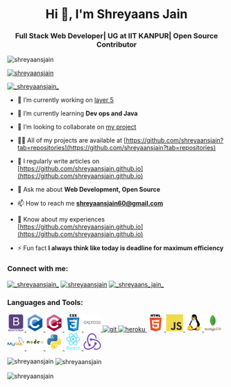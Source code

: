 <h1 align="center">Hi 👋, I'm Shreyaans Jain</h1>
<h3 align="center">Full Stack Web Developer| UG at IIT KANPUR| Open Source Contributor</h3>

<p align="left"> <img src="https://komarev.com/ghpvc/?username=shreyaansjain&label=Profile%20views&color=0e75b6&style=flat" alt="shreyaansjain" /> </p>

<p align="left"> <a href="https://github.com/ryo-ma/github-profile-trophy"><img src="https://github-profile-trophy.vercel.app/?username=shreyaansjain" alt="shreyaansjain" /></a> </p>

<p align="left"> <a href="https://twitter.com/_shreyaansjain_" target="blank"><img src="https://img.shields.io/twitter/follow/_shreyaansjain_?logo=twitter&style=for-the-badge" alt="_shreyaansjain_" /></a> </p>

- 🔭 I’m currently working on [layer 5](https://github.com/layer5io/layer5)

- 🌱 I’m currently learning **Dev ops and Java**

- 👯 I’m looking to collaborate on [my project](https://github.com/shreyaansjain?tab=repositories)

- 👨‍💻 All of my projects are available at [https://github.com/shreyaansjain?tab=repositories](https://github.com/shreyaansjain?tab=repositories)

- 📝 I regularly write articles on [https://github.com/shreyaansjain.github.io](https://github.com/shreyaansjain.github.io)

- 💬 Ask me about **Web Development, Open Source**

- 📫 How to reach me **shreyaansjain60@gmail.com**

- 📄 Know about my experiences [https://github.com/shreyaansjain.github.io](https://github.com/shreyaansjain.github.io)

- ⚡ Fun fact **I always think like today is deadline for maximum efficiency**

<h3 align="left">Connect with me:</h3>
<p align="left">
<a href="https://twitter.com/_shreyaansjain_" target="blank"><img align="center" src="https://raw.githubusercontent.com/rahuldkjain/github-profile-readme-generator/master/src/images/icons/Social/twitter.svg" alt="_shreyaansjain_" height="30" width="40" /></a>
<a href="https://linkedin.com/in/shreyaansjain" target="blank"><img align="center" src="https://raw.githubusercontent.com/rahuldkjain/github-profile-readme-generator/master/src/images/icons/Social/linked-in-alt.svg" alt="shreyaansjain" height="30" width="40" /></a>
<a href="https://instagram.com/_shreyaans_jain_" target="blank"><img align="center" src="https://raw.githubusercontent.com/rahuldkjain/github-profile-readme-generator/master/src/images/icons/Social/instagram.svg" alt="_shreyaans_jain_" height="30" width="40" /></a>
</p>

<h3 align="left">Languages and Tools:</h3>
<p align="left"> <a href="https://getbootstrap.com" target="_blank"> <img src="https://raw.githubusercontent.com/devicons/devicon/master/icons/bootstrap/bootstrap-plain-wordmark.svg" alt="bootstrap" width="40" height="40"/> </a> <a href="https://www.cprogramming.com/" target="_blank"> <img src="https://raw.githubusercontent.com/devicons/devicon/master/icons/c/c-original.svg" alt="c" width="40" height="40"/> </a> <a href="https://www.w3schools.com/cpp/" target="_blank"> <img src="https://raw.githubusercontent.com/devicons/devicon/master/icons/cplusplus/cplusplus-original.svg" alt="cplusplus" width="40" height="40"/> </a> <a href="https://www.w3schools.com/css/" target="_blank"> <img src="https://raw.githubusercontent.com/devicons/devicon/master/icons/css3/css3-original-wordmark.svg" alt="css3" width="40" height="40"/> </a> <a href="https://expressjs.com" target="_blank"> <img src="https://raw.githubusercontent.com/devicons/devicon/master/icons/express/express-original-wordmark.svg" alt="express" width="40" height="40"/> </a> <a href="https://git-scm.com/" target="_blank"> <img src="https://www.vectorlogo.zone/logos/git-scm/git-scm-icon.svg" alt="git" width="40" height="40"/> </a> <a href="https://heroku.com" target="_blank"> <img src="https://www.vectorlogo.zone/logos/heroku/heroku-icon.svg" alt="heroku" width="40" height="40"/> </a> <a href="https://www.w3.org/html/" target="_blank"> <img src="https://raw.githubusercontent.com/devicons/devicon/master/icons/html5/html5-original-wordmark.svg" alt="html5" width="40" height="40"/> </a> <a href="https://developer.mozilla.org/en-US/docs/Web/JavaScript" target="_blank"> <img src="https://raw.githubusercontent.com/devicons/devicon/master/icons/javascript/javascript-original.svg" alt="javascript" width="40" height="40"/> </a> <a href="https://www.linux.org/" target="_blank"> <img src="https://raw.githubusercontent.com/devicons/devicon/master/icons/linux/linux-original.svg" alt="linux" width="40" height="40"/> </a> <a href="https://www.mongodb.com/" target="_blank"> <img src="https://raw.githubusercontent.com/devicons/devicon/master/icons/mongodb/mongodb-original-wordmark.svg" alt="mongodb" width="40" height="40"/> </a> <a href="https://www.mysql.com/" target="_blank"> <img src="https://raw.githubusercontent.com/devicons/devicon/master/icons/mysql/mysql-original-wordmark.svg" alt="mysql" width="40" height="40"/> </a> <a href="https://nodejs.org" target="_blank"> <img src="https://raw.githubusercontent.com/devicons/devicon/master/icons/nodejs/nodejs-original-wordmark.svg" alt="nodejs" width="40" height="40"/> </a> <a href="https://www.python.org" target="_blank"> <img src="https://raw.githubusercontent.com/devicons/devicon/master/icons/python/python-original.svg" alt="python" width="40" height="40"/> </a> <a href="https://reactjs.org/" target="_blank"> <img src="https://raw.githubusercontent.com/devicons/devicon/master/icons/react/react-original-wordmark.svg" alt="react" width="40" height="40"/> </a> <a href="https://redux.js.org" target="_blank"> <img src="https://raw.githubusercontent.com/devicons/devicon/master/icons/redux/redux-original.svg" alt="redux" width="40" height="40"/> </a> </p>

<p><img align="left" src="https://github-readme-stats.vercel.app/api/top-langs?username=shreyaansjain&show_icons=true&locale=en&layout=compact" alt="shreyaansjain" /></p>

<p>&nbsp;<img align="center" src="https://github-readme-stats.vercel.app/api?username=shreyaansjain&show_icons=true&locale=en" alt="shreyaansjain" /></p>

<p><img align="center" src="https://github-readme-streak-stats.herokuapp.com/?user=shreyaansjain&" alt="shreyaansjain" /></p>

